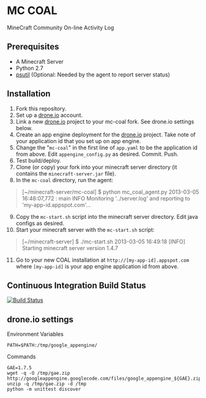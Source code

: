 MC COAL
=======

MineCraft Community On-line Activity Log

Prerequisites
-------------
* A Minecraft Server
* Python 2.7
* [psutil](https://code.google.com/p/psutil/) (Optional: Needed by the agent to report server status)

Installation
------------
1. Fork this repository.
2. Set up a [drone.io](http://drone.io) account.
3. Link a new [drone.io](http://drone.io) project to your mc-coal fork. See drone.io settings below.
4. Create an app engine deployment for the [drone.io](http://drone.io) project. Take note of your application id that you set up on app engine.
5. Change the "`mc-coal`" in the first line of `app.yaml` to be the application id from above. Edit `appengine_config.py` as desired. Commit. Push.
6. Test build/deploy.
7. Clone (or copy) your fork into your minecraft server directory (it contains the `minecraft-server.jar` file).
8. In the `mc-coal` directory, run the agent:

>    [~/minecraft-server/mc-coal] $ python mc_coal_agent.py
>    2013-03-05 16:48:07,772 : main     INFO   Monitoring '../server.log' and reporting to 'my-app-id.appspot.com'...

9. Copy the `mc-start.sh` script into the minecraft server directory. Edit java configs as desired.
10. Start your minecraft server with the `mc-start.sh` script:

>    [~/minecraft-server] $ ./mc-start.sh
>    2013-03-05 16:49:18 [INFO] Starting minecraft server version 1.4.7

11. Go to your new COAL installation at `http://[my-app-id].appspot.com` where `[my-app-id]` is your app engine application id from above.

Continuous Integration Build Status
-----------------------------------
[![Build Status](https://drone.io/github.com/gumptionthomas/mc-coal/status.png)](https://drone.io/github.com/gumptionthomas/mc-coal/latest)

drone.io settings
-----------------
Environment Variables

    PATH=$PATH:/tmp/google_appengine/

Commands

    GAE=1.7.5
    wget -q -O /tmp/gae.zip http://googleappengine.googlecode.com/files/google_appengine_${GAE}.zip
    unzip -q /tmp/gae.zip -d /tmp
    python -m unittest discover
